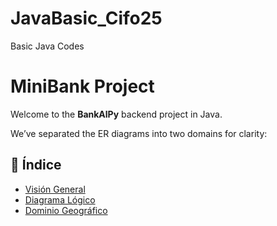 # JavaBasic_Cifo25
Basic Java Codes


# MiniBank Project

Welcome to the **BankAlPy** backend project in Java.  

We’ve separated the ER diagrams into two domains for clarity:

## 📑 Índice
- [Visión General](docs/overview.md)
- [Diagrama Lógico](docs/logical-domain.md)
- [Dominio Geográfico](docs/geographical-domain.md)


